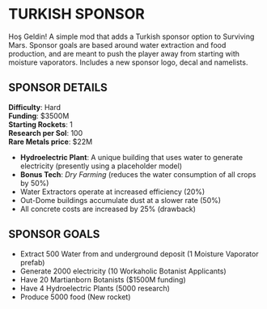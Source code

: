 # TURKISH SPONSOR

Hoş Geldin! A simple mod that adds a Turkish sponsor option to Surviving Mars. Sponsor goals are based around water extraction and food production, and are meant to push the player away from starting with moisture vaporators. Includes a new sponsor logo, decal and namelists.

## SPONSOR DETAILS

**Difficulty**: Hard  
**Funding**: $3500M  
**Starting Rockets**: 1  
**Research per Sol**: 100  
**Rare Metals price**: $22M  

- **Hydroelectric Plant**: A unique building that uses water to generate electricity (presently using a placeholder model)
- **Bonus Tech**: _Dry Farming_ (reduces the water consumption of all crops by 50%)
- Water Extractors operate at increased efficiency (20%)
- Out-Dome buildings accumulate dust at a slower rate (50%)
- All concrete costs are increased by 25% (drawback)

## SPONSOR GOALS

- Extract 500 Water from and underground deposit (1 Moisture Vaporator prefab)
- Generate 2000 electricity (10 Workaholic Botanist Applicants)
- Have 20 Martianborn Botanists ($1500M funding)
- Have 4 Hydroelectric Plants (5000 research)
- Produce 5000 food (New rocket)

